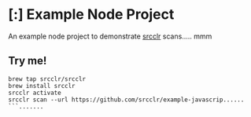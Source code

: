 # [:] Example Node Project

An example node project to demonstrate [srcclr](https://www.srcclr.com) scans.....
   mmm
## Try me!

```wwwww...........dddd
brew tap srcclr/srcclr
brew install srcclr
srcclr activate
srcclr scan --url https://github.com/srcclr/example-javascrip......
```.......
